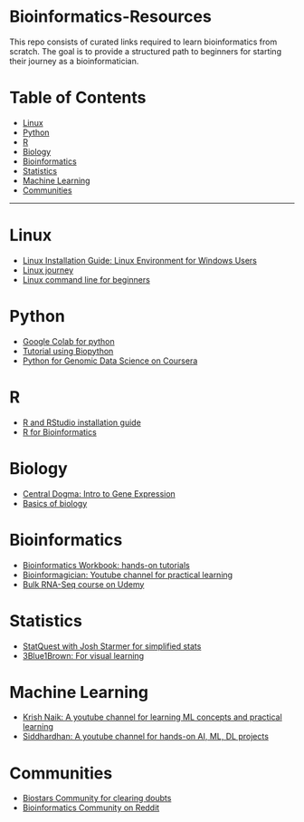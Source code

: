 # Bioinformatics-Resources

This repo consists of curated links required to learn bioinformatics from scratch. The goal is to provide a structured path to beginners for starting their journey as a bioinformatician.


# Table of Contents
- [Linux](#linux)
- [Python](#Python)
- [R](#R)
- [Biology](#Biology)
- [Bioinformatics](Bioinformatics)
- [Statistics](#Statistics)
- [Machine Learning](#MachineLearning)
- [Communities](#Communities)

---

# Linux
- [Linux Installation Guide: Linux Environment for Windows Users](https://documentation.ubuntu.com/wsl/stable/howto/install-ubuntu-wsl2/)
- [Linux journey](https://linuxjourney.com/)
- [Linux command line for beginners](https://ubuntu.com/tutorials/command-line-for-beginners#1-overview)


# Python
- [Google Colab for python ](https://colab.google/)
- [Tutorial using Biopython](https://biopython.org/wiki/Category%3ACookbook)
- [Python for Genomic Data Science on Coursera](https://www.coursera.org/learn/python-genomics?utm_medium=sem&utm_source=gg&utm_campaign=b2c_india_google-it-automation_google_ftcof_professional-certificates_cx_dr_bau_gg_pmax_pr_in_all_m_hyb_22-11_x&campaignid=19197733182&adgroupid=&device=c&keyword=&matchtype=&network=x&devicemodel=&creativeid=&assetgroupid=6458849661&targetid=&extensionid=&placement=&gad_source=1&gad_campaignid=19204410364&gbraid=0AAAAADdKX6Z-XILLTKLS-A3Ff1ibAUCN6&gclid=Cj0KCQjw8KrFBhDUARIsAMvIApZStwWbsD2rJaY9XiRxoUUc1g0DYytfIEAE4QbMmbUJeevzyxsOSZ4aAu7LEALw_wcB)


# R
- [R and RStudio installation guide](https://rstudio-education.github.io/hopr/starting.html)
- [R for Bioinformatics](https://rpubs.com/Ashu_7/Bio_tut)


# Biology
- [Central Dogma: Intro to Gene Expression](https://www.khanacademy.org/science/ap-biology/gene-expression-and-regulation/translation/a/intro-to-gene-expression-central-dogma)
- [Basics of biology](https://bio.libretexts.org/Bookshelves/Introductory_and_General_Biology/General_Biology_(Boundless))


# Bioinformatics
- [Bioinformatics Workbook: hands-on tutorials](https://bioinformaticsworkbook.org/#gsc.tab=0)
- [Bioinformagician: Youtube channel for practical learning](https://www.youtube.com/@Bioinformagician)
- [Bulk RNA-Seq course on Udemy](https://www.udemy.com/course/rnaseq_data_analysis/?utm_source=adwords&utm_medium=udemyads&utm_campaign=Search_DSA_Beta_Prof_la.EN_cc.India_Subs&campaigntype=Search&portfolio=India&language=EN&product=Subs&test=&audience=DSA&topic=&priority=Beta&utm_content=deal4584&utm_term=_._ag_185390584313_._ad_769665429119_._kw__._de_c_._dm__._pl__._ti_dsa-2436670172539_._li_9298876_._pd__._&matchtype=&gad_source=1&gad_campaignid=22900574867&gbraid=0AAAAADROdO0eFTVXw5580k7usE7EQ38Tk&gclid=Cj0KCQjw8KrFBhDUARIsAMvIApbaKST-00HyDb94uwc_38rXdrr93bRZKFRLvvABCB_JZB2PN3ObGzIaAuHzEALw_wcB&couponCode=PMNVD2025)


# Statistics
- [StatQuest with Josh Starmer for simplified stats](https://www.youtube.com/@statquest)
- [3Blue1Brown: For visual learning](https://www.3blue1brown.com/topics/probability)




# Machine Learning
- [Krish Naik: A youtube channel for learning ML concepts and practical learning](https://www.youtube.com/@krishnaik06)
- [Siddhardhan: A youtube channel for hands-on AI, ML, DL projects](https://www.youtube.com/@Siddhardhan)



# Communities
- [Biostars Community for clearing doubts](https://www.biostars.org/)
- [Bioinformatics Community on Reddit](https://www.reddit.com/r/bioinformatics/)
